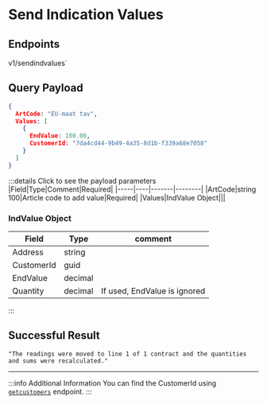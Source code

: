 # Send Indication Values

## Endpoints

<!--@include: @/dist/md/api_url.md-->v1/sendindvalues`

## Query Payload
```json
{ 
  ArtCode: "EU-maat tav", 
  Values: [ 
    { 
      EndValue: 100.00, 
      CustomerId: "7da4cd44-9b49-4a35-8d1b-f339a68e7058" 
    } 
  ]
}
```

:::details Click to see the payload parameters
|Field|Type|Comment|Required|
|-----|----|-------|--------|
|ArtCode|string 100|Article code to add value|Required|
|Values|IndValue Object|||

### IndValue Object

|Field|Type|comment|
|-----|----|-------|
|Address|string||
|CustomerId|guid||
|EndValue|decimal||
|Quantity|decimal|If used, EndValue is ignored|
:::

## Successful Result

```
"The readings were moved to line 1 of 1 contract and the quantities and sums were recalculated."
```
---
:::info Additional Information
You can find the CustomerId using [`getcustomers`](../../customers/get-customer-list/) endpoint.
:::